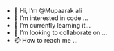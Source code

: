 - 👋 Hi, I’m @Mupaarak ali
- 👀 I’m interested in code ...
- 🌱 I’m currently learning it...
- 💞️ I’m looking to collaborate on ...
- 📫 How to reach me ...

<!---
Mupaarakali/Mupaarakali is a ✨ special ✨ repository because its `README.md` (this file) appears on your GitHub profile.
You can click the Preview link to take a look at your changes.
--->
